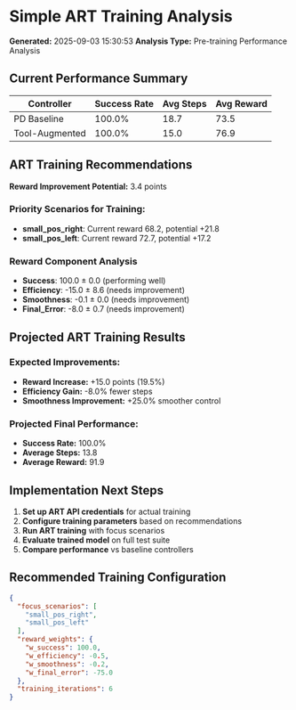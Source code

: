 # Simple ART Training Analysis

**Generated:** 2025-09-03 15:30:53
**Analysis Type:** Pre-training Performance Analysis

## Current Performance Summary

| Controller | Success Rate | Avg Steps | Avg Reward |
|------------|-------------|-----------|------------|
| PD Baseline | 100.0% | 18.7 | 73.5 |
| Tool-Augmented | 100.0% | 15.0 | 76.9 |

## ART Training Recommendations

**Reward Improvement Potential:** 3.4 points

### Priority Scenarios for Training:
- **small_pos_right**: Current reward 68.2, potential +21.8
- **small_pos_left**: Current reward 72.7, potential +17.2

### Reward Component Analysis

- **Success**: 100.0 ± 0.0 (performing well)
- **Efficiency**: -15.0 ± 8.6 (needs improvement)
- **Smoothness**: -0.1 ± 0.0 (needs improvement)
- **Final_Error**: -8.0 ± 0.7 (needs improvement)

## Projected ART Training Results

### Expected Improvements:
- **Reward Increase:** +15.0 points (19.5%)
- **Efficiency Gain:** -8.0% fewer steps
- **Smoothness Improvement:** +25.0% smoother control

### Projected Final Performance:
- **Success Rate:** 100.0%
- **Average Steps:** 13.8
- **Average Reward:** 91.9

## Implementation Next Steps

1. **Set up ART API credentials** for actual training
2. **Configure training parameters** based on recommendations
3. **Run ART training** with focus scenarios
4. **Evaluate trained model** on full test suite
5. **Compare performance** vs baseline controllers

## Recommended Training Configuration

```json
{
  "focus_scenarios": [
    "small_pos_right",
    "small_pos_left"
  ],
  "reward_weights": {
    "w_success": 100.0,
    "w_efficiency": -0.5,
    "w_smoothness": -0.2,
    "w_final_error": -75.0
  },
  "training_iterations": 6
}
```
